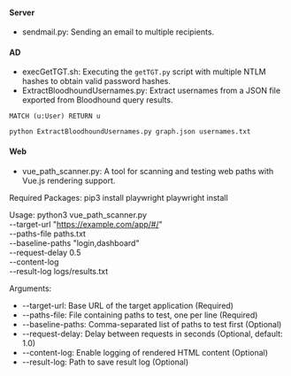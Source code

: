 #### Server

- sendmail.py: Sending an email to multiple recipients.

#### AD

- execGetTGT.sh: Executing the ```getTGT.py``` script with multiple NTLM hashes to obtain valid password hashes.
- ExtractBloodhoundUsernames.py: Extract usernames from a JSON file exported from Bloodhound query results.

```
MATCH (u:User) RETURN u
```

```shell
python ExtractBloodhoundUsernames.py graph.json usernames.txt
```

#### Web

- vue_path_scanner.py: A tool for scanning and testing web paths with Vue.js rendering support.

Required Packages:
pip3 install playwright
playwright install

Usage:
python3 vue_path_scanner.py \
    --target-url "https://example.com/app/#/" \
    --paths-file paths.txt \
    --baseline-paths "login,dashboard" \
    --request-delay 0.5 \
    --content-log \
    --result-log logs/results.txt

Arguments:
- --target-url: Base URL of the target application (Required)
- --paths-file: File containing paths to test, one per line (Required)
- --baseline-paths: Comma-separated list of paths to test first (Optional)
- --request-delay: Delay between requests in seconds (Optional, default: 1.0)
- --content-log: Enable logging of rendered HTML content (Optional)
- --result-log: Path to save result log (Optional)
